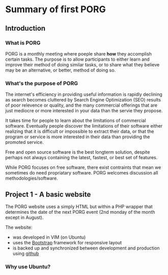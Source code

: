 # Summary of first PORG

## Introduction 

### What is PORG

PORG is a monthly meeting where poeple share **how** they accomplish certain tasks.
The purpose is to allow participants to either learn and improve their method of doing similar tasks, or to share what they believe may be an alternative, or better, method of doing so.

### What's the purpose of PORG

The internet's efficiency in providing useful information is rapidly declining as search becomes cluttered by Search Engine Optimization (SEO) results of poor relevence or quality, and the many commercial offerings that are just mediocre or more interested in your data than the servie they propose.

It takes time for people to learn about the limitations of commercial software.
Eventually people discover the limitations of their software either realizing that it is difficult or impossible to extract their data, or that the program or service is more interested in their data than providing the promoted service.

Free and open source software is the best longterm solution, despite perhaps not always containing the latest, fastest, or best set of features.

While PORG focuses on free software, there exist contraints that mean we sometimes do need propriatary software. PORG welcomes discussion all methodologies/software.

## Project 1 - A basic website

The PORG website uses a simply HTML but within a PHP wrapper that determines the date of the next PORG event (2nd monday of the month except in August).

The website:
- was developed in VIM (on Ubuntu)
- uses the [Bootstrap](https://getbootstrap.com/) framework for responsive layout
- is backed up and synchronized between development and production using [github](https://github.com/serialc/porg)

### Why use Ubuntu?


